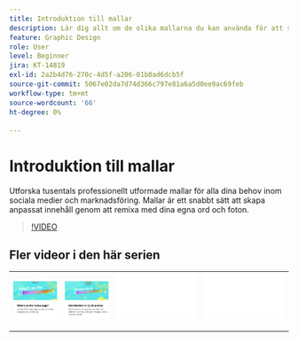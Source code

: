 ```yaml
---
title: Introduktion till mallar
description: Lär dig allt om de olika mallarna du kan använda för att starta dina projekt
feature: Graphic Design
role: User
level: Beginner
jira: KT-14819
exl-id: 2a2b4d76-270c-4d5f-a206-01b0ad6dcb5f
source-git-commit: 5067e02da7d74d366c797e81a6a5d0ee9ac69feb
workflow-type: tm+mt
source-wordcount: '66'
ht-degree: 0%

---
```


# Introduktion till mallar

Utforska tusentals professionellt utformade mallar för alla dina behov inom sociala medier och marknadsföring. Mallar är ett snabbt sätt att skapa anpassat innehåll genom att remixa med dina egna ord och foton.

>[!VIDEO](https://video.tv.adobe.com/v/3443539?quality=12&learn=on&hidetitle=true&captions=swe)

## Fler videor i den här serien

<table style="table-layout:fixed">
<tr>
 <td>
      <a href="get-started.md">
         <img alt="Vad finns på startsidan" src="assets/home-page.png" />
      </a>
 </td>
 <td>
      <a href="quick-actions.md">
         <img alt="Introduktion till snabbåtgärder" src="assets/quick-actions.png" />
      </a>
 </td>
 <td>
      <img alt="Avgränsare" src="../assets/Whitespacer.png" />
      <div>
      <br>
   </td>
    <td>
      <img alt="Avgränsare" src="../assets/Whitespacer.png" />
      <div>
      <br>
   </td>
</tr>
</table>
